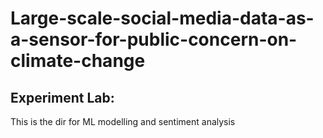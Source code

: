 # Large-scale-social-media-data-as-a-sensor-for-public-concern-on-climate-change
## Experiment Lab: 
This is the dir for ML modelling and sentiment analysis
